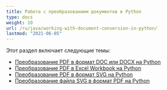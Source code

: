 ```yaml
---
title: Работа с преобразованием документов в Python
type: docs
weight: 10
url: /ru/java/working-with-document-conversion-in-python/
lastmod: "2021-06-05"
---
```


Этот раздел включает следующие темы:

- [Преобразование PDF в формат DOC или DOCX на Python](/pdf/ru/java/convert-pdf-to-doc-or-docx-format-in-python/)
- [Преобразование PDF в Excel Workbook на Python](/pdf/ru/java/convert-pdf-to-excel-workbook-in-python/)
- [Преобразование PDF в формат SVG на Python](/pdf/ru/java/convert-pdf-to-svg-format-in-python/)
- [Преобразование файла SVG в формат PDF на Python](/pdf/ru/java/convert-svg-file-to-pdf-format-in-python/)